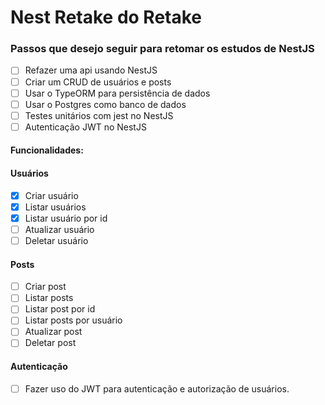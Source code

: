 # Nest Retake do Retake

### Passos que desejo seguir para retomar os estudos de NestJS

- [ ] Refazer uma api usando NestJS
- [ ] Criar um CRUD de usuários e posts
- [ ] Usar o TypeORM para persistência de dados
- [ ] Usar o Postgres como banco de dados
- [ ] Testes unitários com jest no NestJS
- [ ] Autenticação JWT no NestJS

#### Funcionalidades:

#### Usuários

- [x] Criar usuário
- [x] Listar usuários
- [x] Listar usuário por id
- [ ] Atualizar usuário
- [ ] Deletar usuário

#### Posts

- [ ] Criar post
- [ ] Listar posts
- [ ] Listar post por id
- [ ] Listar posts por usuário
- [ ] Atualizar post
- [ ] Deletar post

#### Autenticação

- [ ] Fazer uso do JWT para autenticação e autorização de usuários.
